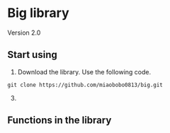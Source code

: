 # Big library

Version 2.0

## Start using

1. Download the library. Use the following code.
```
git clone https://github.com/miaobobo0813/big.git
```
3. 

## Functions in the library
